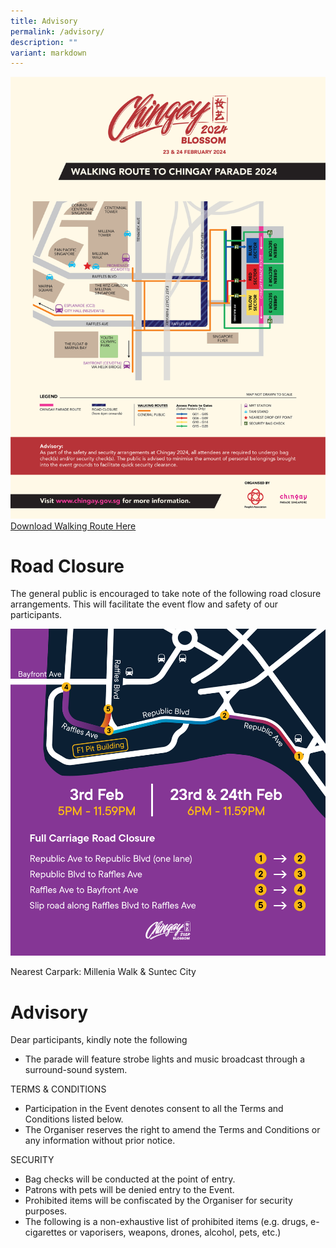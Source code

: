 ```yaml
---
title: Advisory
permalink: /advisory/
description: ""
variant: markdown
---
```

![](/images/Chingay2024/Chingay_2023_Walking_Route_Map_w_Advisory_FreeStanding_.png)[Download Walking Route Here](/files/Chingay_2024_Walking_Route_Map_w_Advisory.pdf)

# Road Closure

The general public is encouraged to take note of the following road closure arrangements. This will facilitate the event flow and safety of our participants. 

<div><img src="/images/Chingay2024/Chingay_2024_Road_Closure.png"></div>

Nearest Carpark: Millenia Walk &amp; Suntec City

# Advisory

Dear participants, kindly note the following

* The parade will feature strobe lights and music broadcast through a surround-sound system.


TERMS &amp; CONDITIONS
* Participation in the Event denotes consent to all the Terms and Conditions listed below.
* The Organiser reserves the right to amend the Terms and Conditions or any information without prior notice.

SECURITY
* Bag checks will be conducted at the point of entry.
* Patrons with pets will be denied entry to the Event.
* Prohibited items will be confiscated by the Organiser for security purposes.
*  The following is a non-exhaustive list of prohibited items (e.g. drugs, e-cigarettes or vaporisers, weapons, drones, alcohol, pets, etc.)